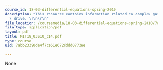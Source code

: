 ```yaml
---
course_id: 18-03-differential-equations-spring-2010
description: "This resource contains information related to complex gain and dashpot\
  \ drive. \r\n\r\n"
file_location: /coursemedia/18-03-differential-equations-spring-2010/7abb23390de4f7ce61e672dddd0773ee_MIT18_03S10_c14.pdf
file_type: application/pdf
layout: pdf
title: MIT18_03S10_c14.pdf
type: course
uid: 7abb23390de4f7ce61e672dddd0773ee

---
```

None